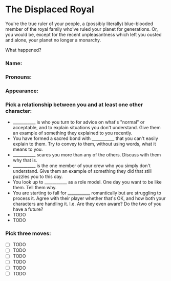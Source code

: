 # The Displaced Royal

You're the true ruler of your people, a (possibly literally) blue-blooded member of the royal family who've ruled your planet for generations. Or, you would be, except for the recent unpleasantness which left you ousted and alone, your planet no longer a monarchy.  

What happened?  

### Name:  
### Pronouns:  
### Appearance:  
### Pick a relationship between you and at least one other character:
- ___________ is who you turn to for advice on what's "normal" or acceptable, and to explain situations you don't understand. Give them an example of something they explained to you recently.
- You have formed a sacred bond with ___________ that you can't easily explain to them. Try to convey to them, without using words, what it means to you.
- ___________ scares you more than any of the others. Discuss with them why that is.
- ___________ is the one member of your crew who you simply don't understand. Give them an example of something they did that still puzzles you to this day.
- You look up to ___________ as a role model. One day you want to be like them. Tell them why.
- You are starting to fall for ___________ romantically but are struggling to process it. Agree with their player whether that's OK, and how both your characters are handling it. I.e. Are they even aware? Do the two of you have a future? 
- TODO
- TODO

### Pick three moves:
- [ ] TODO
- [ ] TODO
- [ ] TODO
- [ ] TODO
- [ ] TODO
- [ ] TODO
